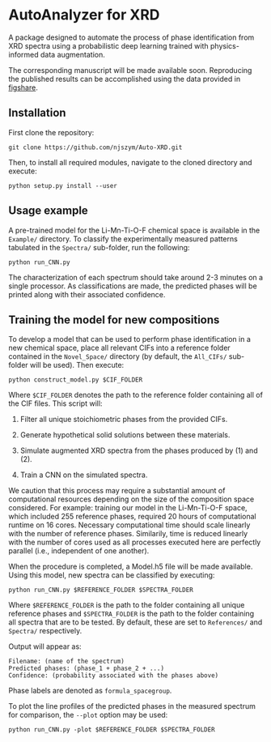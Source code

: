 # AutoAnalyzer for XRD

A package designed to automate the process of phase identification from XRD spectra using a probabilistic deep learning trained with physics-informed data augmentation.

The corresponding manuscript will be made available soon. Reproducing the published results can be accomplished using the data provided in [figshare](https://figshare.com/s/69030545b8020de35633).

## Installation

First clone the repository:

```
git clone https://github.com/njszym/Auto-XRD.git
```

Then, to install all required modules, navigate to the cloned directory and execute:

```
python setup.py install --user
```

## Usage example

A pre-trained model for the Li-Mn-Ti-O-F chemical space is available in the ```Example/``` directory. To classify the experimentally measured patterns tabulated in the ```Spectra/``` sub-folder, run the following:

```
python run_CNN.py
```

The characterization of each spectrum should take around 2-3 minutes on a single processor. As classifications are made, the predicted phases will be printed along with their associated confidence.

## Training the model for new compositions

To develop a model that can be used to perform phase identification in a new chemical space, place all relevant CIFs into a reference folder contained in the ```Novel_Space/``` directory (by default, the ```All_CIFs/``` sub-folder will be used). Then execute:

```
python construct_model.py $CIF_FOLDER
```

Where ```$CIF_FOLDER``` denotes the path to the reference folder containing all of the CIF files. This script will:

1) Filter all unique stoichiometric phases from the provided CIFs.

2) Generate hypothetical solid solutions between these materials.

3) Simulate augmented XRD spectra from the phases produced by (1) and (2).

4) Train a CNN on the simulated spectra.

We caution that this process may require a substantial amount of computational resources depending on the size of the composition space considered. For example: training our model in the Li-Mn-Ti-O-F space, which included 255 reference phases, required 20 hours of computational runtime on 16 cores. Necessary computational time should scale linearly with the number of reference phases. Similarily, time is reduced linearly with the number of cores used as all processes executed here are perfectly parallel (i.e., independent of one another).

When the procedure is completed, a Model.h5 file will be made available. Using this model, new spectra can be classified by executing:

```
python run_CNN.py $REFERENCE_FOLDER $SPECTRA_FOLDER
```

Where ```$REFERENCE_FOLDER``` is the path to the folder containing all unique reference phases and ```$SPECTRA_FOLDER``` is the path to the folder containing all spectra that are to be tested. By default, these are set to ```References/``` and ```Spectra/``` respectively.

Output will appear as:

```
Filename: (name of the spectrum)
Predicted phases: (phase_1 + phase_2 + ...)
Confidence: (probability associated with the phases above)
```

Phase labels are denoted as ```formula_spacegroup```.

To plot the line profiles of the predicted phases in the measured spectrum for comparison, the ```--plot``` option may be used:

```
python run_CNN.py -plot $REFERENCE_FOLDER $SPECTRA_FOLDER
```
